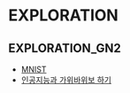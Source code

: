 # EXPLORATION

## EXPLORATION_GN2
- [MNIST](01/MNIST.ipynb)
- [인공지능과 가위바위보 하기](01/rock_paper_scissors.ipynb)
